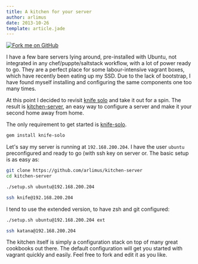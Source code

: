 ```yaml
---
title: A kitchen for your server
author: arlimus
date: 2013-10-26
template: article.jade
---
```


<a href="https://github.com/arlimus/kitchen-server"><img id="fork-me-ribbon" src="https://s3.amazonaws.com/github/ribbons/forkme_right_darkblue_121621.png" alt="Fork me on GitHub"></a>

I have a few bare servers lying around, pre-installed with Ubuntu, not integrated in any chef/puppte/saltstack workflow, with a lot of power ready to go. They are a perfect place for some labour-intensive vagrant boxes, which have recently been eating up my SSD. Due to the lack of bootstrap, I have found myself installing and configuring the same components one too many times.

At this point I decided to revisit [knife solo](https://github.com/matschaffer/knife-solo) and take it out for a spin.<span class="more"></span> The result is [kitchen-server](https://github.com/arlimus/kitchen-server), an easy way to configure a server and make it your second home away from home.

The only requirement to get started is [knife-solo](https://github.com/matschaffer/knife-solo).

```bash
gem install knife-solo
```

Let's say my server is running at `192.168.200.204`. I have the user `ubuntu` preconfigured and ready to go (with ssh key on server or. The basic setup is as easy as:

```bash
git clone https://github.com/arlimus/kitchen-server
cd kitchen-server

./setup.sh ubuntu@192.168.200.204

ssh knife@192.168.200.204
```

I tend to use the extended version, to have zsh and git configured:

```bash
./setup.sh ubuntu@192.168.200.204 ext

ssh katana@192.168.200.204
```

The kitchen itself is simply a configuration stack on top of many great cookbooks out there. The default configuration will get you started with vagrant quickly and easily. Feel free to fork and edit it as you like.